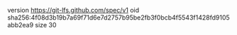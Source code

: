 version https://git-lfs.github.com/spec/v1
oid sha256:4f08d3b19b7a69f71d6e7d2757b95be2fb3f0bcb4f5543f1428fd9105abb2ea9
size 30
